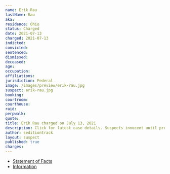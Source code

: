```yaml
---
name: Erik Rau
lastName: Rau
aka:
residence: Ohio
status: Charged
date: 2021-07-13
charged: 2021-07-13
indicted:
convicted:
sentenced:
dismissed:
deceased:
age:
occupation:
affiliations:
jurisdiction: Federal
image: /images/preview/erik-rau.jpg
suspect: erik-rau.jpg
booking:
courtroom:
courthouse:
raid:
perpwalk:
quote:
title: Erik Rau charged on July 13, 2021
description: Click for latest case details. Suspects innocent until proven guilty.
author: seditiontrack
layout: suspect
published: true
charges:
---
```


- [Statement of Facts](https://www.justice.gov/usao-dc/case-multi-defendant/file/1412526/download)
- [Information](https://www.justice.gov/usao-dc/case-multi-defendant/file/1412531/download)
